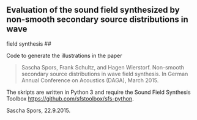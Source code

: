 ## Evaluation of the sound field synthesized by non-smooth secondary source distributions in wave 
field synthesis ##


Code to generate the illustrations in the paper

> Sascha Spors, Frank Schultz, and Hagen Wierstorf. Non-smooth secondary source distributions in wave 
field synthesis. In German Annual Conference on Acoustics (DAGA), March 2015.

The skripts are written in Python 3 and require the Sound Field Synthesis Toolbox https://github.com/sfstoolbox/sfs-python.

Sascha Spors, 22.9.2015.